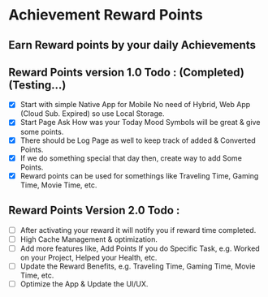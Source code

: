 # Achievement Reward Points

## Earn Reward points by your daily Achievements

## Reward Points version 1.0 Todo : (Completed) (Testing...)

- [X] Start with simple Native App for Mobile No need of Hybrid, Web App (Cloud Sub. Expired) so use Local Storage.  
- [X] Start Page Ask How was your Today Mood Symbols will be great & give some points.  
- [X] There should be Log Page as well to keep track of added & Converted Points.  
- [X] If we do something special that day then, create way to add Some Points.  
- [X] Reward points can be used for somethings like Traveling Time, Gaming Time, Movie Time, etc.

## Reward Points Version 2.0 Todo :

- [ ] After activating your reward it will notify you if reward time completed.
- [ ] High Cache Management & optimization.
- [ ] Add more features like, Add Points If you do Specific Task, e.g. Worked on your Project, Helped your Health, etc.
- [ ] Update the Reward Benefits, e.g. Traveling Time, Gaming Time, Movie Time, etc.
- [ ] Optimize the App & Update the UI/UX.